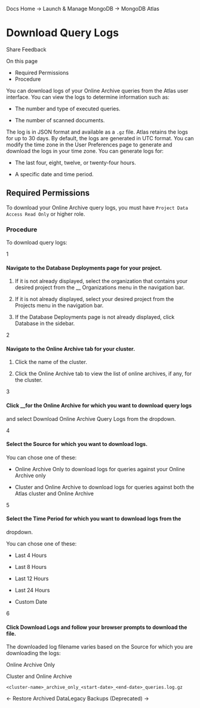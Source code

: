 Docs Home → Launch & Manage MongoDB → MongoDB Atlas

# Download Query Logs

Share Feedback

On this page

  * Required Permissions
  * Procedure

You can download logs of your Online Archive queries from the Atlas user
interface. You can view the logs to determine information such as:

  * The number and type of executed queries.

  * The number of scanned documents.

The log is in JSON format and available as a `.gz` file. Atlas retains the
logs for up to 30 days. By default, the logs are generated in UTC format. You
can modify the time zone in the User Preferences page to generate and download
the logs in your time zone. You can generate logs for:

  * The last four, eight, twelve, or twenty-four hours.

  * A specific date and time period.

## Required Permissions

To download your Online Archive query logs, you must have `Project Data Access
Read Only` or higher role.

### Procedure

To download query logs:

1

#### Navigate to the Database Deployments page for your project.

  1. If it is not already displayed, select the organization that contains your desired project from the __ Organizations menu in the navigation bar.

  2. If it is not already displayed, select your desired project from the Projects menu in the navigation bar.

  3. If the Database Deployments page is not already displayed, click Database in the sidebar.

2

#### Navigate to the Online Archive tab for your cluster.

  1. Click the name of the cluster.

  2. Click the Online Archive tab to view the list of online archives, if any, for the cluster.

3

#### Click __for the Online Archive for which you want to download query logs
and select Download Online Archive Query Logs from the dropdown.

4

#### Select the Source for which you want to download logs.

You can chose one of these:

  * Online Archive Only to download logs for queries against your Online Archive only

  * Cluster and Online Archive to download logs for queries against both the Atlas cluster and Online Archive

5

#### Select the Time Period for which you want to download logs from the
dropdown.

You can chose one of these:

  * Last 4 Hours

  * Last 8 Hours

  * Last 12 Hours

  * Last 24 Hours

  * Custom Date

6

#### Click Download Logs and follow your browser prompts to download the file.

The downloaded log filename varies based on the Source for which you are
downloading the logs:

Online Archive Only

Cluster and Online Archive

    
    
    <cluster-name>_archive_only_<start-date>_<end-date>_queries.log.gz  
      
  
← Restore Archived DataLegacy Backups (Deprecated) →

